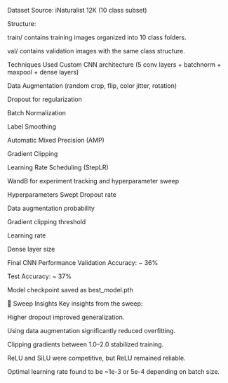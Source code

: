 Dataset
Source: iNaturalist 12K (10 class subset)

Structure:

train/ contains training images organized into 10 class folders.

val/ contains validation images with the same class structure.

Techniques Used
Custom CNN architecture (5 conv layers + batchnorm + maxpool + dense layers)

Data Augmentation (random crop, flip, color jitter, rotation)

Dropout for regularization

Batch Normalization

Label Smoothing

Automatic Mixed Precision (AMP)

Gradient Clipping

Learning Rate Scheduling (StepLR)

WandB for experiment tracking and hyperparameter sweep

Hyperparameters Swept
Dropout rate

Data augmentation probability

Gradient clipping threshold

Learning rate

Dense layer size

Final CNN Performance
Validation Accuracy: ~ 36%

Test Accuracy: ~ 37%

Model checkpoint saved as best_model.pth

🧹 Sweep Insights
Key insights from the sweep:

Higher dropout improved generalization.

Using data augmentation significantly reduced overfitting.

Clipping gradients between 1.0–2.0 stabilized training.

ReLU and SiLU were competitive, but ReLU remained reliable.

Optimal learning rate found to be ~1e-3 or 5e-4 depending on batch size.